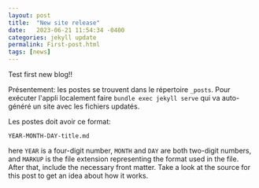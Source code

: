 ```yaml
---
layout: post
title:  "New site release"
date:   2023-06-21 11:54:34 -0400
categories: jekyll update
permalink: First-post.html
tags: [news]
---
```


Test first new blog!!

Présentement: les postes se trouvent dans le répertoire `_posts`. 
Pour exécuter l'appli localement faire `bundle exec jekyll serve` qui va auto-généré un site avec les fichiers updatés. 

Les postes doit avoir ce format: 

`YEAR-MONTH-DAY-title.md`

here `YEAR` is a four-digit number, `MONTH` and `DAY` are both two-digit numbers, and `MARKUP` is the file extension representing the format used in the file. After that, include the necessary front matter. Take a look at the source for this post to get an idea about how it works.